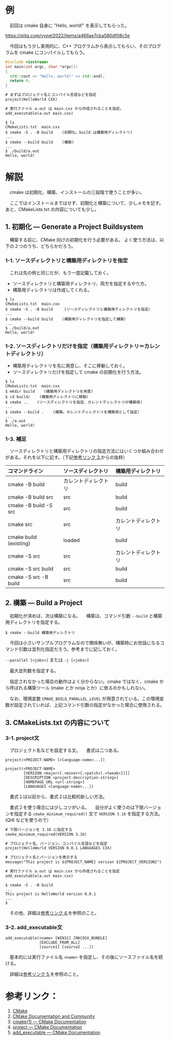 <!--
title:   Hello World から始める CMake (2)
tags:    C++,CMake
id:      be92158d8c69e24a71e0
private: false
-->
# 例

　前回は cmake 自身に "Hello, world!" を表示してもらった。

https://qiita.com/yynet2022/items/a466ae7cba580df08c5e

　今回はもう少し実用的に、C++ プログラムから表示してもらい、そのプログラムを cmake にコンパイルしてもらう。

```C++:main.cxx
#include <iostream>
int main(int argc, char *argv[])
{
  std::cout << "Hello, world!" << std::endl;
  return 0;
}
```

```CMake:CMakeLists.txt
# まずはプロジェクト名とコンパイル言語などを指定
project(HelloWorld CXX)

# 実行ファイル a.out は main.cxx から作成されることを指定。
add_executable(a.out main.cxx)
```

```Bash:実行
$ ls
CMakeLists.txt  main.cxx
$ cmake -S . -B build    (初期化。build は構築用ディレクトリ)
...
$ cmake --build build    (構築)
...
$ ./build/a.out
Hello, world!
```

# 解説

　cmake は初期化、構築、インストールの三段階で使うことが多い。

　ここではインストールまではせず、初期化と構築について、少しメモを記す。あと、CMakeLists.txt の内容についても少し。

## 1. 初期化 &mdash; Generate a Project Buildsystem

　構築する前に、CMake 向けの初期化を行う必要がある。
よく使う方法は、以下の２つのうち、どちらかだろう。

### 1-1. ソースディレクトリと構築用ディレクトリを指定

　これは先の例と同じだが、もう一度記載しておく。

- ソースディレクトリと構築用ディレクトリ、両方を指定するやり方。
- 構築用ディレクトリは作成してくれる。

```Bash:実行
$ ls
CMakeLists.txt  main.cxx
$ cmake -S . -B build     (ソースディレクトリと構築用ディレクトリを指定）
...
$ cmake --build build    (構築用ディレクトリを指定して構築）
...
$ ./build/a.out
Hello, world!
```

### 1-2. ソースディレクトリだけを指定（構築用ディレクトリ＝カレントディレクトリ）

- 構築用ディレクトリを先に用意し、そこに移動しておく。
- ソースディレクトリだけを指定して cmake の初期化を行う方法。

```Bash:実行
$ ls
CMakeLists.txt  main.cxx
$ mkdir build    (構築用ディレクトリを用意)
$ cd build/    (構築用ディレクトリに移動）
$ cmake ..    (ソースディレクトリを指定、カレントディレクトリが構築用)
...
$ cmake --build .    (構築。カレントディレクトリを構築用として指定）
...
$ ./a.out
Hello, world!
```

### 1-3. 補足

　ソースディレクトリと構築用ディレクトリの指定方法にはいくつか組み合わせがある。それを以下に記す。（下記[参考リンク 3.][link-3]からの抜粋）

|コマンドライン|ソースディレクトリ|構築用ディレクトリ|
|:--------------|:--------------|:-----------------|
|cmake -B build|カレントディレクトリ|build|
|cmake -B build src|src|build|
|cmake -B build -S src|src|build|
|cmake src|src|カレントディレクトリ|
|cmake build (existing)|loaded|build|
|cmake -S src|src|カレントディレクトリ|
|cmake -S src build|src|build|
|cmake -S src -B build|src|build|

## 2. 構築 &mdash; Build a Project

　初期化が済めば、次は構築になる。
　構築は、コマンド引数 `--build` と構築用ディレクトリを指定する。

```Bash:構築方法
$ cmake --build 構築用ディレクトリ
```

　今回は小さいサンプルプログラムなので関係無いが、構築時にお世話になるコマンド引数は並列化指定だろう。参考までに記しておく。

`--parallel [<jobs>]` または `-j [<jobs>]`

　最大並列数を指定する。

　指定されなかった場合の動作はよく分からない。cmake ではなく、cmake から呼ばれる構築ツール (make とか ninja とか）に依るのかもしれない。

　なお、環境変数 `CMAKE_BUILD_PARALLEL_LEVEL` が用意されている。この環境変数が設定されていれば、上記コマンド引数の指定がなかった場合に使用される。

## 3. CMakeLists.txt の内容について

### 3-1. project文

　プロジェクト名などを設定する文。
　書式は二つある。

```CMake:書式１
project(<PROJECT-NAME> [<language-name>...])
```
```CMake:書式２
project(<PROJECT-NAME>
        [VERSION <major>[.<minor>[.<patch>[.<tweak>]]]]
        [DESCRIPTION <project-description-string>]
        [HOMEPAGE_URL <url-string>]
        [LANGUAGES <language-name>...])
```

　書式１は以前から、書式２は比較的新しい方法。

　書式２を使う場合には少しコツがいる。
　自分がよく使うのは下限バージョンを指定する `cmake_minimum_required()` 文で `VERSION 3.16` を指定する方法。(Qt6 などを使うので）

```CMake:CMakeLists.txt
# 下限バージョンを 3.16 に指定する
cmake_minimum_required(VERSION 3.16)

# プロジェクト名、バージョン、コンパイル言語などを指定
project(HelloWorld VERSION 0.0.1 LANGUAGES CXX)

# プロジェクト名とバージョンを表示する
message("This project is ${PROJECT_NAME} version ${PROJECT_VERSION}")

# 実行ファイル a.out は main.cxx から作成されることを指定
add_executable(a.out main.cxx)
```

```Bash:実行
$ cmake -S . -B build
...
This project is HelloWorld version 0.0.1
...
$
```
　その他、詳細は[参考リンク 4.][link-4]を参照のこと。

### 3-2. add_executable文

```CMake:書式
add_executable(<name> [WIN32] [MACOSX_BUNDLE]
               [EXCLUDE_FROM_ALL]
               [source1] [source2 ...])
```

　基本的には実行ファイル名 `<name>` を指定し、その後にソースファイル名を続ける。

　詳細は[参考リンク 5.][link-5]を参照のこと。

# 参考リンク：
1. [CMake](https://cmake.org/)
2. [CMake Documentation and Community](https://cmake.org/documentation/)
3. [cmake(1) &mdash; CMake Documentation][link-3]
4. [project &mdash; CMake Documentation][link-4]
5. [add_executable &mdash; CMake Documentation][link-5]

[link-3]: https://cmake.org/cmake/help/latest/manual/cmake.1.html
[link-4]: https://cmake.org/cmake/help/latest/command/project.html
[link-5]: https://cmake.org/cmake/help/latest/command/add_executable.html